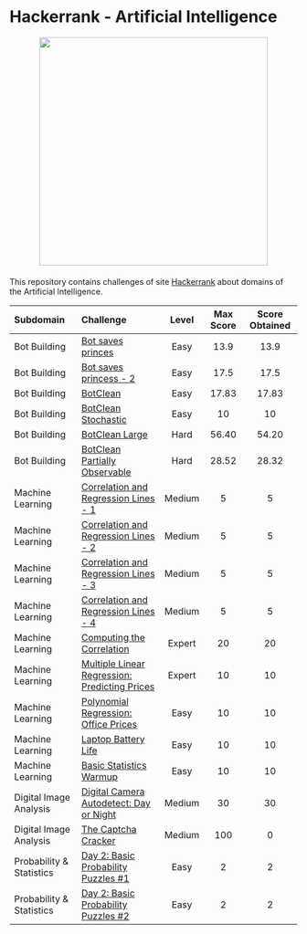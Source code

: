 # Hackerrank - Artificial Intelligence

<div style='float: center; text-align: center; margin-bottom: 20px'>
  <a href='https://www.hackerrank.com/msgrubler' target="_blank">
  <img width="400px" src="https://blog.hackerrank.com/wp-content/uploads/2017/04/logo_HRwordmark2700x670_2-1.png" />
  </a>
</div>

This repository contains challenges of site [Hackerrank](https://www.hackerrank.com/domains/ai/ai-introduction) about domains of the Artificial Intelligence.

| Subdomain     | Challenge                               | Level | Max Score | Score Obtained |
| :------------ |:--------------------------------------- |:-----:|:---------:|:--------------:|
| Bot Building  | [Bot saves princes](https://github.com/Murillo/Hackerrank-Artificial-Intelligence/blob/master/Bot-Building/bot-saves-princess.py)                       | Easy  | 13.9      | 13.9           |
| Bot Building  | [Bot saves princess - 2](https://github.com/Murillo/Hackerrank-Artificial-Intelligence/blob/master/Bot-Building/bot-saves-princess-2.py)                  | Easy  | 17.5      | 17.5           |
| Bot Building  | [BotClean](https://github.com/Murillo/Hackerrank-Artificial-Intelligence/blob/master/Bot-Building/botclean.py)                                | Easy  | 17.83     | 17.83          |
| Bot Building  | [BotClean Stochastic](https://github.com/Murillo/Hackerrank-Artificial-Intelligence/blob/master/Bot-Building/botclean-stochastic.py)                     | Easy  | 10        | 10             |
| Bot Building  | [BotClean Large](https://github.com/Murillo/Hackerrank-Artificial-Intelligence/blob/master/Bot-Building/botclean-large.py)                          | Hard  | 56.40     | 54.20          |
| Bot Building  | [BotClean Partially Observable](https://github.com/Murillo/Hackerrank-Artificial-Intelligence/blob/master/Bot-Building/botclean-partially-observable.py)           | Hard  | 28.52     | 28.32          |
| Machine Learning  | [Correlation and Regression Lines - 1](https://github.com/Murillo/Hackerrank-Artificial-Intelligence/blob/master/Statistics-and-Machine-Learning/correlation-and-regression-lines-rec-1.py)              | Medium  | 5     | 5         |
| Machine Learning  | [Correlation and Regression Lines - 2](https://github.com/Murillo/Hackerrank-Artificial-Intelligence/blob/master/Statistics-and-Machine-Learning/correlation-and-regression-lines-rec-2.py)              | Medium  | 5     | 5         |
| Machine Learning  | [Correlation and Regression Lines - 3](https://github.com/Murillo/Hackerrank-Artificial-Intelligence/blob/master/Statistics-and-Machine-Learning/correlation-and-regression-lines-rec-3.py)              | Medium  | 5     | 5         |
| Machine Learning  | [Correlation and Regression Lines - 4](https://github.com/Murillo/Hackerrank-Artificial-Intelligence/blob/master/Statistics-and-Machine-Learning/correlation-and-regression-lines-rec-4.py)              | Medium  | 5     | 5         |
| Machine Learning  | [Computing the Correlation](https://github.com/Murillo/Hackerrank-Artificial-Intelligence/blob/master/Statistics-and-Machine-Learning/computing-the-correlation.py)              | Expert  | 20     | 20         |
| Machine Learning  | [Multiple Linear Regression: Predicting Prices](https://github.com/Murillo/Hackerrank-Artificial-Intelligence/blob/master/Statistics-and-Machine-Learning/multiple-linear-regression-predicting-house-prices.py)              | Expert  | 10     | 10         |
| Machine Learning  | [Polynomial Regression: Office Prices](https://github.com/Murillo/Hackerrank-Artificial-Intelligence/blob/master/Statistics-and-Machine-Learning/polynomial-regression-office-prices.py)              | Easy  | 10     | 10         |
| Machine Learning  | [Laptop Battery Life](https://github.com/Murillo/Hackerrank-Artificial-Intelligence/blob/master/Statistics-and-Machine-Learning/laptop-battery-life.py)              | Easy  | 10     | 10         |
| Machine Learning  | [Basic Statistics Warmup](https://github.com/Murillo/Hackerrank-Artificial-Intelligence/blob/master/Statistics-and-Machine-Learning/basic-statistics-warmup.py)              | Easy  | 10     | 10         |
| Digital Image Analysis  | [Digital Camera Autodetect: Day or Night](https://github.com/Murillo/Hackerrank-Artificial-Intelligence/blob/master/Digital-Image-Analysis/digital-camera-autodetect-day-or-night.py)              | Medium  | 30     | 30         |
| Digital Image Analysis  | [The Captcha Cracker](https://github.com/Murillo/Hackerrank-Artificial-Intelligence/blob/master/Digital-Image-Analysis/the-captcha-cracker.py)              | Medium  | 100     | 0         |
| Probability & Statistics  | [Day 2: Basic Probability Puzzles #1](https://github.com/Murillo/Hackerrank-Artificial-Intelligence/blob/master/Probability-Statistics-Foundations/basic-probability-puzzles-1.py)              | Easy  | 2     | 2         |
| Probability & Statistics  | [Day 2: Basic Probability Puzzles #2](https://github.com/Murillo/Hackerrank-Artificial-Intelligence/blob/master/Probability-Statistics-Foundations/basic-probability-puzzles-2.py)              | Easy  | 2     | 2         |
